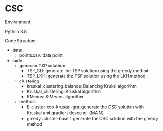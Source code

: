 # CSC

Environment:

Python 3.8





Code Structure:

- data:
  - points.csv: data point
- code:
  - generate TSP solution:
    - TSP_GD: generate the TSP solution using the greedy method
    - TSP_LKH: generate the TSP solution using the LKH method
  - clustering:
    - kruskal_clustering_balance: Balancing Kruksl algorithm
    - Kruskal_clustering: Kruskal algorithm
    - KMeans: K-Means algorithm
  - method:
    - E-cluster-coo-kruskal-gra: generate the CSC solution with Kruskal and gradient descend（MAIN）
    - greedy+cluster-base：generate the CSC solution with the greedy method

